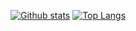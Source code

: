 [![Github stats](https://github-readme-stats.vercel.app/api?username=adametsderschopfer&hide_border=true&count_private=true&show_icons=true&theme=vision-friendly-dark&include_all_commits=true)](https://github.com/anuraghazra/github-readme-stats) [![Top Langs](https://github-readme-stats.vercel.app/api/top-langs/?username=adametsderschopfer&hide=smarty,actionscript&hide_border=true&theme=vision-friendly-dark&langs_count=10&layout=compact)](https://github.com/anuraghazra/github-readme-stats)
